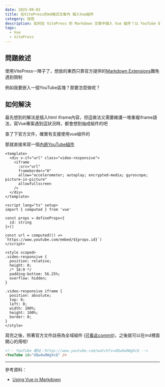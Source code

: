 ```yaml
---
date: 2025-09-03
title: 在VitePress的md格式文章內 插入Vue組件
category: 技術
description: 如何在 VitePress 的 Markdown 文章中插入 Vue 組件？以 YouTube 嵌入組件為實例，解決內容展示的限制問題。
tags:
  - Vue
  - VitePress
---
```


## 問題敘述

使用VitePress一陣子了，想放的東西只靠官方提供的[Markdown Extensions](https://vitepress.dev/guide/markdown)難免遇到限制

例如我要嵌入一個YouTube區塊？那要怎麼做呢？

## 如何解決

最先想到的解法是插入html iframe內容，但這做法又需要維護一堆重複iframe語法，寫Vue專案遇到這狀況時，都會想到抽成組件的吧

查了下官方文件，確實有支援使用vue組件的

那就直接來寫一個[內嵌YouTube組件](https://github.com/kakahikari/kakahikari.github.io/blob/main/.vitepress/theme/components/YouTube.vue)

```vue
<template>
  <div v-if="url" class="video-responsive">
    <iframe
      :src="url"
      frameborder="0"
      allow="accelerometer; autoplay; encrypted-media; gyroscope; picture-in-picture"
      allowfullscreen
    />
  </div>
</template>

<script lang="ts" setup>
import { computed } from 'vue'

const props = defineProps<{
  id: string
}>()

const url = computed(() => `https://www.youtube.com/embed/${props.id}`)
</script>

<style scoped>
.video-responsive {
  position: relative;
  height: 0;
  /* 16:9 */
  padding-bottom: 56.25%;
  overflow: hidden;
}

.video-responsive iframe {
  position: absolute;
  top: 0;
  left: 0;
  width: 100%;
  height: 100%;
  border: 0;
}
</style>
```

寫完之後，照著官方文件註冊為全域組件 ([可看此commit](https://github.com/kakahikari/kakahikari.github.io/commit/b530797399ef5305d864852b29bf4300a86130af))，之後就可以在md裡面開心的用啦!

```markdown
<!-- YouTube 網址：https://www.youtube.com/watch?v=dQw4w9WgXcQ -->
<YouTube id="dQw4w9WgXcQ" />
```

<YouTube id="dQw4w9WgXcQ" />

---

參考資料：

- [Using Vue in Markdown](https://vitepress.dev/guide/using-vue#using-components)

